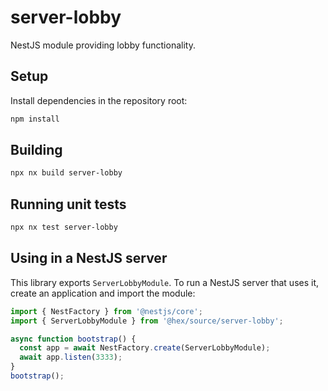 # server-lobby

NestJS module providing lobby functionality.

## Setup

Install dependencies in the repository root:

```bash
npm install
```

## Building

```bash
npx nx build server-lobby
```

## Running unit tests

```bash
npx nx test server-lobby
```

## Using in a NestJS server

This library exports `ServerLobbyModule`. To run a NestJS server that uses it, create an application and import the module:

```ts
import { NestFactory } from '@nestjs/core';
import { ServerLobbyModule } from '@hex/source/server-lobby';

async function bootstrap() {
  const app = await NestFactory.create(ServerLobbyModule);
  await app.listen(3333);
}
bootstrap();
```
